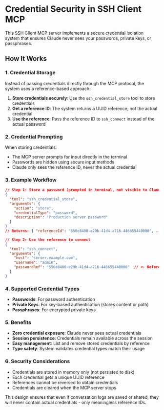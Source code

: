 # Credential Security in SSH Client MCP

This SSH Client MCP server implements a secure credential isolation system that ensures Claude never sees your passwords, private keys, or passphrases.

## How It Works

### 1. Credential Storage
Instead of passing credentials directly through the MCP protocol, the system uses a reference-based approach:

1. **Store credentials securely**: Use the `ssh_credential_store` tool to store credentials
2. **Get a reference ID**: The system returns a UUID reference, not the actual credential
3. **Use the reference**: Pass the reference ID to `ssh_connect` instead of the actual password

### 2. Credential Prompting
When storing credentials:
- The MCP server prompts for input directly in the terminal
- Passwords are hidden using secure input methods
- Claude only sees the reference ID, never the actual credential

### 3. Example Workflow

```json
// Step 1: Store a password (prompted in terminal, not visible to Claude)
{
  "tool": "ssh_credential_store",
  "arguments": {
    "action": "store",
    "credentialType": "password",
    "description": "Production server password"
  }
}
// Returns: { "referenceId": "550e8400-e29b-41d4-a716-446655440000", ... }

// Step 2: Use the reference to connect
{
  "tool": "ssh_connect",
  "arguments": {
    "host": "server.example.com",
    "username": "admin",
    "passwordRef": "550e8400-e29b-41d4-a716-446655440000"  // <- Reference, not password
  }
}
```

### 4. Supported Credential Types
- **Passwords**: For password authentication
- **Private Keys**: For key-based authentication (stores content or path)
- **Passphrases**: For encrypted private keys

### 5. Benefits
- **Zero credential exposure**: Claude never sees actual credentials
- **Session persistence**: Credentials remain available across the session
- **Easy management**: List and remove stored credentials by reference
- **Type safety**: System validates credential types match their usage

### 6. Security Considerations
- Credentials are stored in memory only (not persisted to disk)
- Each credential gets a unique UUID reference
- References cannot be reversed to obtain credentials
- Credentials are cleared when the MCP server stops

This design ensures that even if conversation logs are saved or shared, they will never contain actual credentials - only meaningless reference IDs.
